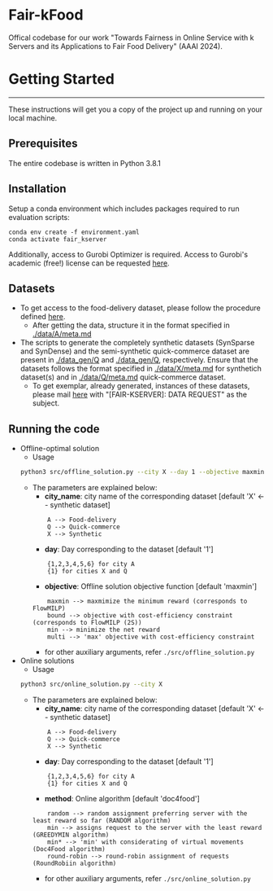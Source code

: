 # Fair-kFood
Offical codebase for our work "Towards Fairness in Online Service with k Servers and its Applications to Fair Food Delivery" (AAAI 2024).


# Getting Started
---
These instructions will get you a copy of the project up and running on your local machine.

## Prerequisites
The entire codebase is written in Python 3.8.1

## Installation
Setup a conda environment which includes packages required to run evaluation scripts:
```
conda env create -f environment.yaml
conda activate fair_kserver
```
Additionally, access to Gurobi Optimizer is required. Access to Gurobi's academic (free!) license can be requested [here](https://www.gurobi.com/academia/academic-program-and-licenses/).

## Datasets
* To get access to the food-delivery dataset, please follow the procedure defined [here](https://www.cse.iitd.ac.in/~sayan/files/foodmatch.txt).
	* After getting the data, structure it in the format specified in [./data/A/meta.md](./data/A/meta.md)
* The scripts to generate the completely synthetic datasets (SynSparse and SynDense) and the semi-synthetic quick-commerce dataset are present in [./data_gen/Q](./data_gen/Q) and [./data_gen/Q](./data_gen/Q), respectively. Ensure that the datasets follows the format specified in [./data/X/meta.md](./data/X/meta.md) for synthetich dataset(s) and in [./data/Q/meta.md](./data/Q/meta.md) quick-commerce dataset.
	* To get exemplar, already generated, instances of these datasets, please mail [here](damandeepddsb@gmail.com) with "[FAIR-KSERVER]: DATA REQUEST" as the subject. 


## Running the code
* Offline-optimal solution
	* Usage
	```bash
	python3 src/offline_solution.py --city X --day 1 --objective maxmin
	```
	* The parameters are explained below:
		- **city_name**: city name of the corresponding dataset [default 'X' <-- synthetic dataset]
		```
			A --> Food-delivery 
			Q --> Quick-commerce 
			X --> Synthetic 		
		```
		- **day**: Day corresponding to the dataset [default '1']
		```
			{1,2,3,4,5,6} for city A
			{1} for cities X and Q
		```
		- **objective**: Offline solution objective function [default 'maxmin']
		```
			maxmin --> maxmimize the minimum reward (corresponds to FlowMILP)
			bound --> objective with cost-efficiency constraint (corresponds to FlowMILP (2S))
			min --> minimize the net reward
			multi --> 'max' objective with cost-efficiency constraint
		```	
		- for other auxiliary arguments, refer `./src/offline_solution.py`
* Online solutions
	* Usage
	```bash
	python3 src/online_solution.py --city X
	```
	* The parameters are explained below:
		- **city_name**: city name of the corresponding dataset [default 'X' <-- synthetic dataset]
		```
			A --> Food-delivery 
			Q --> Quick-commerce 
			X --> Synthetic 		
		```
		- **day**: Day corresponding to the dataset [default '1']
		```
			{1,2,3,4,5,6} for city A
			{1} for cities X and Q
		```
		- **method**: Online algorithm [default 'doc4food']
		```
			random --> random assignment preferring server with the least reward so far (RANDOM algorithm)
			min --> assigns request to the server with the least reward (GREEDYMIN algorithm)
			min* --> 'min' with considerating of virtual movements (Doc4Food algorithm)
			round-robin --> round-robin assignment of requests (RoundRobiin algorithm)
		```	
		- for other auxiliary arguments, refer `./src/online_solution.py`

